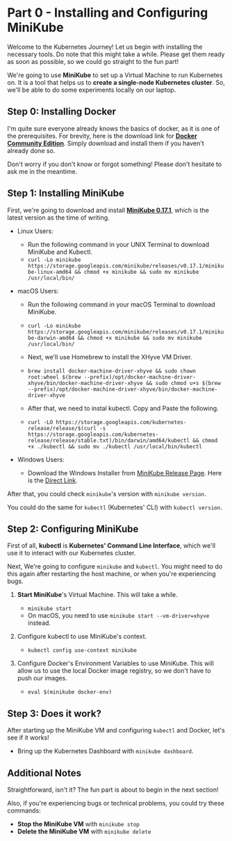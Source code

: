 # Part 0 - Installing and Configuring MiniKube

Welcome to the Kubernetes Journey! Let us begin with installing the necessary tools.
Do note that this might take a while. Please get them ready as soon as possible,
so we could go straight to the fun part!

We're going to use **MiniKube** to set up a Virtual Machine to run Kubernetes on.
It is a tool that helps us to **create a single-node Kubernetes cluster**.
So, we'll be able to do some experiments locally on our laptop.

## Step 0: Installing Docker

I'm quite sure everyone already knows the basics of docker, as it is one of the prerequisites.
For brevity, here is the download link for **[Docker Community Edition](https://www.docker.com/community-edition#/download)**.
Simply download and install them if you haven't already done so.

Don't worry if you don't know or forgot something! Please don't hesitate to ask me in the meantime.

## Step 1: Installing MiniKube

First, we're going to download and install **[MiniKube 0.17.1](https://github.com/kubernetes/minikube/releases)**,
which is the latest version as the time of writing.

- Linux Users:
  - Run the following command in your UNIX Terminal to download MiniKube and Kubectl.
  - `curl -Lo minikube https://storage.googleapis.com/minikube/releases/v0.17.1/minikube-linux-amd64 && chmod +x minikube && sudo mv minikube /usr/local/bin/`

- macOS Users:
  - Run the following command in your macOS Terminal to download MiniKube.
  - `curl -Lo minikube https://storage.googleapis.com/minikube/releases/v0.17.1/minikube-darwin-amd64 && chmod +x minikube && sudo mv minikube /usr/local/bin/`

  - Next, we'll use Homebrew to install the XHyve VM Driver.
  - `brew install docker-machine-driver-xhyve &&
    sudo chown root:wheel $(brew --prefix)/opt/docker-machine-driver-xhyve/bin/docker-machine-driver-xhyve &&
    sudo chmod u+s $(brew --prefix)/opt/docker-machine-driver-xhyve/bin/docker-machine-driver-xhyve`

  - After that, we need to instal kubectl. Copy and Paste the following.
  - `curl -LO https://storage.googleapis.com/kubernetes-release/release/$(curl -s https://storage.googleapis.com/kubernetes-release/release/stable.txt)/bin/darwin/amd64/kubectl
  && chmod +x ./kubectl && sudo mv ./kubectl /usr/local/bin/kubectl`

- Windows Users:
  - Download the Windows Installer from [MiniKube Release Page](https://github.com/kubernetes/minikube/releases).
    Here is the [Direct Link](https://github.com/kubernetes/minikube/releases/download/v0.17.1/minikube-installer.exe).

After that, you could check `minikube`'s version with `minikube version`.

You could do the same for `kubectl` (Kubernetes' CLI) with `kubectl version`.

## Step 2: Configuring MiniKube

First of all, **kubectl** is **Kubernetes' Command Line Interface**, which
we'll use it to interact with our Kubernetes cluster.

Next, We're going to configure `minikube` and `kubectl`. You might need to do this
again after restarting the host machine, or when you're experiencing bugs.

1. **Start MiniKube**'s Virtual Machine. This will take a while.
   - `minikube start`
   - On macOS, you need to use `minikube start --vm-driver=xhyve` instead.

2. Configure kubectl to use MiniKube's context.
   - `kubectl config use-context minikube`

3. Configure Docker's Environment Variables to use MiniKube.
   This will allow us to use the local Docker image registry,
   so we don't have to push our images.
   - `eval $(minikube docker-env)`

## Step 3: Does it work?

After starting up the MiniKube VM and configuring `kubectl` and Docker, let's see if it works!

- Bring up the Kubernetes Dashboard with `minikube dashboard`.

## Additional Notes

Straightforward, isn't it? The fun part is about to begin in the next section!

Also, if you're experiencing bugs or technical problems, you could try these commands:

- **Stop the MiniKube VM** with `minikube stop`
- **Delete the MiniKube VM** with `minikube delete`
